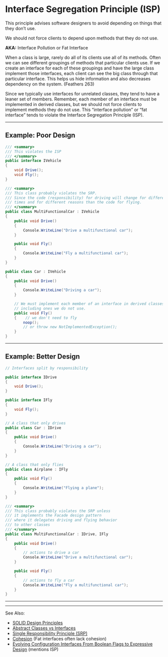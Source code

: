 # Interface Segregation Principle (ISP)

This principle advises software designers to avoid depending on things that they don’t use.

We should not force clients to depend upon methods that they do not use.

**AKA:** Interface Pollution or Fat Interface

When a class is large, rarely do all of its clients use all of its methods. Often we can see different groupings of
methods that particular clients use. If we create an interface for each of these groupings and have the large class
implement those interfaces, each client can see the big class through that particular interface. This helps us hide
information and also decreases dependency on the system. (Feathers 263)

Since we typically use interfaces for unrelated classes, they tend to have a leaner set of members. Remember, each
member of an interface must be implemented in derived classes, but we should not force clients to implement methods they
do not use. This “interface pollution” or “fat interface” tends to violate the Interface Segregation Principle (ISP).

---

## Example: Poor Design

```C#
/// <summary>
/// This violates the ISP
/// </summary>
public interface IVehicle
{
    void Drive();
    void Fly();
}

/// <summary>
/// This class probably violates the SRP.
/// Since the code (responsibility) for driving will change for different 
/// times and for different reasons than the code for flying.
/// </summary>
public class MultiFunctionalCar : IVehicle
{
    public void Drive()
    {
        Console.WriteLine("Drive a multifunctional car");
    }

    public void Fly()
    {
        Console.WriteLine("Fly a multifunctional car");
    }
}

public class Car : IVehicle
{
    public void Drive()
    {
        Console.WriteLine("Driving a car");
    }

    // We must implement each member of an interface in derived classes, 
    // including ones we do not use.
    public void Fly() 
    {    // we don't need to fly
        noop();
        // or throw new NotImplementedException();
    }
}

```

---

## Example: Better Design

```C#
// Interfaces split by responsibility

public interface IDrive
{
    void Drive();
}

public interface IFly
{
    void Fly();
}

// A class that only drives
public class Car : IDrive
{
    public void Drive()
    {
        Console.WriteLine("Driving a car");
    }
}

// A class that only flies
public class Airplane : IFly
{
    public void Fly()
    {
        Console.WriteLine("Flying a plane");
    }
}

/// <summary>
/// This class probably violates the SRP unless 
/// it implements the Facade design pattern
/// where it delegates driving and flying behavior 
/// to other classes
/// </summary>
public class MultiFunctionalCar : IDrive, IFly
{
    public void Drive()
    {
        // actions to drive a car
        Console.WriteLine("Drive a multifunctional car");
    }

    public void Fly()
    {
        // actions to fly a car
        Console.WriteLine("Fly a multifunctional car");
    }
}


```

---

---
See Also:
- [SOLID Design Principles](SOLID-Design-Principles.md)
- [Abstract Classes vs Interfaces](Abstract-Classes-vs-Interfaces.md)
- [Single Responsibility Principle (SRP)](Single-Responsibility-Principle-SRP.md)
- [Cohesion](Cohesion.md) (Fat interfaces often lack cohesion)
- [Evolving Configuration Interfaces From Boolean Flags to Expressive Design](Evolving-Configuration-Interfaces-From-Boolean-Flags-to-Expressive-Design.md) (mentions ISP)